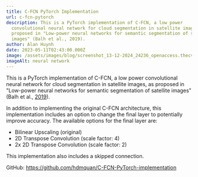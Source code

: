 ```yaml
---
title: C-FCN PyTorch Implementation
url: c-fcn-pytorch
description: This is a PyTorch implementation of C-FCN, a low power
  convolutional neural network for cloud segmentation in satellite images, as
  proposed in "Low-power neural networks for semantic segmentation of satellite
  images" (Balh et al., 2019).
author: Alan Huynh
date: 2023-05-11T02:43:00.000Z
image: /assets/images/blog/screenshot_13-12-2024_24236_openaccess.thecvf.com.jpeg
imageAlt: neural network
---
```

This is a PyTorch implementation of C-FCN, a low power convolutional neural network for cloud segmentation in satellite images, as proposed in "Low-power neural networks for semantic segmentation of satellite images" (Balh et al., [2019](https://openaccess.thecvf.com/content_ICCVW_2019/papers/LPCV/Bahl_Low-Power_Neural_Networks_for_Semantic_Segmentation_of_Satellite_Images_ICCVW_2019_paper.pdf)).

In addition to implementing the original C-FCN architecture, this implementation includes an option to change the final layer to potentially improve accuracy. The available options for the final layer are:

* Bilinear Upscaling (original)
* 2D Transpose Convolution (scale factor: 4)
* 2x 2D Transpose Convolution (scale factor: 2)

This implementation also includes a skipped connection.

GitHub: <https://github.com/hdmquan/C-FCN-PyTorch-implementation>
